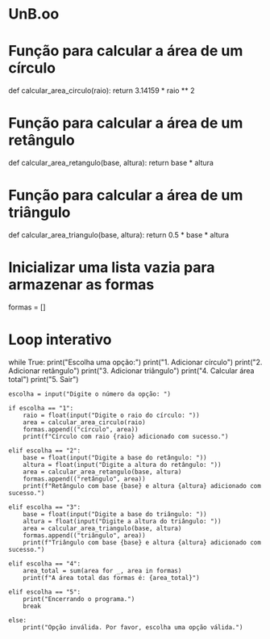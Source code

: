 # UnB.oo
# Função para calcular a área de um círculo
def calcular_area_circulo(raio):
    return 3.14159 * raio ** 2

# Função para calcular a área de um retângulo
def calcular_area_retangulo(base, altura):
    return base * altura

# Função para calcular a área de um triângulo
def calcular_area_triangulo(base, altura):
    return 0.5 * base * altura

# Inicializar uma lista vazia para armazenar as formas
formas = []

# Loop interativo
while True:
    print("Escolha uma opção:")
    print("1. Adicionar círculo")
    print("2. Adicionar retângulo")
    print("3. Adicionar triângulo")
    print("4. Calcular área total")
    print("5. Sair")

    escolha = input("Digite o número da opção: ")

    if escolha == "1":
        raio = float(input("Digite o raio do círculo: "))
        area = calcular_area_circulo(raio)
        formas.append(("círculo", area))
        print(f"Círculo com raio {raio} adicionado com sucesso.")

    elif escolha == "2":
        base = float(input("Digite a base do retângulo: "))
        altura = float(input("Digite a altura do retângulo: "))
        area = calcular_area_retangulo(base, altura)
        formas.append(("retângulo", area))
        print(f"Retângulo com base {base} e altura {altura} adicionado com sucesso.")

    elif escolha == "3":
        base = float(input("Digite a base do triângulo: "))
        altura = float(input("Digite a altura do triângulo: "))
        area = calcular_area_triangulo(base, altura)
        formas.append(("triângulo", area))
        print(f"Triângulo com base {base} e altura {altura} adicionado com sucesso.")

    elif escolha == "4":
        area_total = sum(area for _, area in formas)
        print(f"A área total das formas é: {area_total}")

    elif escolha == "5":
        print("Encerrando o programa.")
        break

    else:
        print("Opção inválida. Por favor, escolha uma opção válida.")